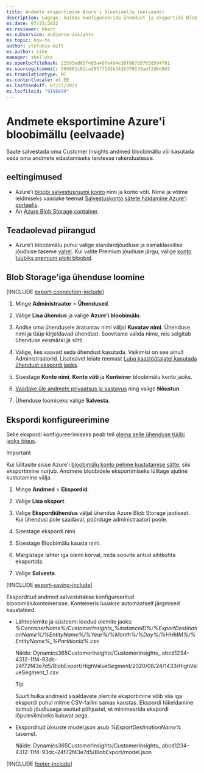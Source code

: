 ```yaml
---
title: Andmete eksportimine Azure'i bloobimällu (eelvaade)
description: Lugege, kuidas konfigureerida ühendust ja eksportida Blob storage'isse.
ms.date: 07/25/2022
ms.reviewer: mhart
ms.subservice: audience-insights
ms.topic: how-to
author: stefanie-msft
ms.author: sthe
manager: shellyha
ms.openlocfilehash: 22593ed05f403a40fe494e30f807b57658594f01
ms.sourcegitcommit: 594081c82ca385f7143b3416378533aaf2d6d0d3
ms.translationtype: MT
ms.contentlocale: et-EE
ms.lasthandoff: 07/27/2022
ms.locfileid: "9195699"
---
```

# <a name="export-data-to-an-azure-blob-storage-preview"></a>Andmete eksportimine Azure'i bloobimällu (eelvaade)

Saate salvestada oma Customer Insights andmed bloobimällu või kasutada seda oma andmete edastamiseks teistesse rakendustesse.

## <a name="prerequisites"></a>eeltingimused

- Azure'i [bloobi salvestusruumi konto](/azure/storage/blobs/create-data-lake-storage-account) nimi ja konto võti. Nime ja võtme leidmiseks vaadake teemat [Salvestuskonto sätete haldamine Azure'i portaalis](/azure/storage/common/storage-account-manage).
- An [Azure Blob Storage container](/azure/storage/blobs/storage-quickstart-blobs-portal#create-a-container).

## <a name="known-limitations"></a>Teadaolevad piirangud

- Azure'i bloobimälu puhul valige standardjõudluse ja esmaklassilise jõudluse taseme [vahel](/azure/storage/blobs/storage-blob-performance-tiers). Kui valite Premium jõudluse järgu, valige [konto tüübiks premium ploki bloobid](/azure/storage/common/storage-account-overview#types-of-storage-accounts).

## <a name="set-up-connection-to-blob-storage"></a>Blob Storage'iga ühenduse loomine

[!INCLUDE [export-connection-include](includes/export-connection-admn.md)]

1. Minge **Administraator** > **Ühendused**.

1. Valige **Lisa ühendus** ja valige **Azure'i bloobimälu**.

1. Andke oma ühendusele äratuntav nimi väljal **Kuvatav nimi**. Ühenduse nimi ja tüüp kirjeldavad ühendust. Soovitame valida nime, mis selgitab ühenduse eesmärki ja sihti.

1. Valige, kes saavad seda ühendust kasutada. Vaikimisi on see ainult Administraatorid. Lisateavet leiate teemast [Luba kaastöötajatel kasutada ühendust ekspordi jaoks](connections.md#allow-contributors-to-use-a-connection-for-exports).

1. Sisestage **Konto nimi**, **Konto võti** ja **Konteiner** bloobimälu konto jaoks.

1. [Vaadake üle andmete privaatsus ja vastavus](connections.md#data-privacy-and-compliance) ning valige **Nõustun**.

1. Ühenduse loomiseks valige **Salvesta**.

## <a name="configure-an-export"></a>Ekspordi konfigureerimine

Selle ekspordi konfigureerimiseks peab teil [olema selle ühenduse tüübi jaoks õigus](export-destinations.md#set-up-a-new-export).

> [!IMPORTANT]
> Kui lülitasite sisse Azure'i [bloobimälu konto pehme kustutamise sätte](/azure/storage/blobs/soft-delete-blob-enable), siis eksportimine nurjub. Andmete bloobidele eksportimiseks lülitage ajutine kustutamine välja.

1. Minge **Andmed** > **Ekspordid**.

1. Valige **Lisa eksport**.

1. Valige **Ekspordiühendus** väljal ühendus Azure Blob Storage jaotisest. Kui ühendusi pole saadaval, pöörduge administraatori poole.

1. Sisestage ekspordi nimi.

1. Sisestage Bloobimälu kausta nimi.

1. Märgistage lahter iga olemi kõrval, mida soovite antud sihtkohta eksportida.

1. Valige **Salvesta**.

[!INCLUDE [export-saving-include](includes/export-saving.md)]

Eksporditud andmed salvestatakse konfigureeritud bloobimälukonteinerisse. Konteineris luuakse automaatselt järgmised kaustateed.

- Lähteolemite ja süsteemi loodud olemite jaoks:   
  *%ContainerName%/CustomerInsights_%instanceID%/%ExportDestinationName%/%EntityName%/%Year%/%Month%/%Day%/%HHMM%/%EntityName%_%PartitionId%.csv*  

  Näide: Dynamics365CustomerInsights/CustomerInsights_ abcd1234-4312-11f4-93dc-24f72f43e7d5/BlobExport/HighValueSegment/2020/08/24/1433/HighValueSegment_1.csv
  
  > [!TIP]
  > Suurt hulka andmeid sisaldavate olemite eksportimine võib viia iga ekspordi puhul mitme CSV-failini samas kaustas. Ekspordi tükeldamine toimub jõudlusega seotud põhjustel, et minimeerida ekspordi lõpuleviimiseks kuluvat aega.

- Eksporditud üksuste mudel.json asub *%ExportDestinationName%* tasemel.  
  
  Näide: Dynamics365CustomerInsights/CustomerInsights_ abcd1234-4312-11f4-93dc-24f72f43e7d5/BlobExport/model.json

[!INCLUDE [footer-include](includes/footer-banner.md)]
